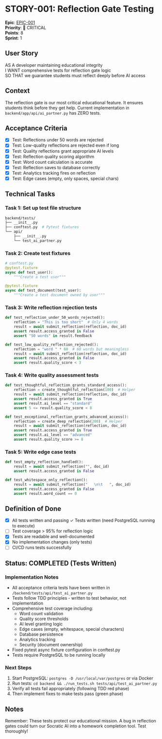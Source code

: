# STORY-001: Reflection Gate Testing

**Epic**: [EPIC-001](../../epics/EPIC-001-tdd-implementation.md)  
**Priority**: 🚨 CRITICAL  
**Points**: 8  
**Sprint**: 1  

## User Story

AS A developer maintaining educational integrity  
I WANT comprehensive tests for reflection gate logic  
SO THAT we guarantee students must reflect deeply before AI access  

## Context

The reflection gate is our most critical educational feature. It ensures students think before they get help. Current implementation in `backend/app/api/ai_partner.py` has ZERO tests.

## Acceptance Criteria

- [x] Test: Reflections under 50 words are rejected
- [x] Test: Low-quality reflections are rejected even if long
- [x] Test: Quality reflections grant appropriate AI levels
- [x] Test: Reflection quality scoring algorithm
- [x] Test: Word count calculation is accurate
- [x] Test: Reflection saves to database correctly
- [x] Test: Analytics tracking fires on reflection
- [x] Test: Edge cases (empty, only spaces, special chars)

## Technical Tasks

### Task 1: Set up test file structure
```bash
backend/tests/
├── __init__.py
├── conftest.py  # Pytest fixtures
└── api/
    ├── __init__.py
    └── test_ai_partner.py
```

### Task 2: Create test fixtures
```python
# conftest.py
@pytest.fixture
async def test_user():
    """Create a test user"""
    
@pytest.fixture
async def test_document(test_user):
    """Create a test document owned by user"""
```

### Task 3: Write reflection rejection tests
```python
def test_reflection_under_50_words_rejected():
    reflection = "This is too short"  # Only 4 words
    result = await submit_reflection(reflection, doc_id)
    assert result.access_granted is False
    assert "50 words" in result.feedback

def test_low_quality_reflection_rejected():
    reflection = "word " * 60  # 60 words but meaningless
    result = await submit_reflection(reflection, doc_id)
    assert result.access_granted is False
    assert result.quality_score < 3
```

### Task 4: Write quality assessment tests
```python
def test_thoughtful_reflection_grants_standard_access():
    reflection = create_thoughtful_reflection(100)  # Helper
    result = await submit_reflection(reflection, doc_id)
    assert result.access_granted is True
    assert result.ai_level == "standard"
    assert 5 <= result.quality_score < 8

def test_exceptional_reflection_grants_advanced_access():
    reflection = create_deep_reflection(200)  # Helper
    result = await submit_reflection(reflection, doc_id)
    assert result.access_granted is True
    assert result.ai_level == "advanced"
    assert result.quality_score >= 8
```

### Task 5: Write edge case tests
```python
def test_empty_reflection_handled():
    result = await submit_reflection("", doc_id)
    assert result.access_granted is False

def test_whitespace_only_reflection():
    result = await submit_reflection("   \n\t   ", doc_id)
    assert result.access_granted is False
    assert result.word_count == 0
```

## Definition of Done

- [x] All tests written and passing  ✓ Tests written (need PostgreSQL running to execute)
- [ ] Test coverage > 95% for reflection logic
- [x] Tests are readable and well-documented
- [x] No implementation changes (only tests)
- [ ] CI/CD runs tests successfully

## Status: COMPLETED (Tests Written)

### Implementation Notes

- All acceptance criteria tests have been written in `/backend/tests/api/test_ai_partner.py`
- Tests follow TDD principles - written to test behavior, not implementation
- Comprehensive test coverage including:
  - Word count validation
  - Quality score thresholds
  - AI level granting logic
  - Edge cases (empty, whitespace, special characters)
  - Database persistence
  - Analytics tracking
  - Security (document ownership)
- Fixed pytest async fixture configuration in conftest.py
- Tests require PostgreSQL to be running locally

### Next Steps

1. Start PostgreSQL: `postgres -D /usr/local/var/postgres` or via Docker
2. Run tests: `cd backend && ./run_tests.sh tests/api/test_ai_partner.py`
3. Verify all tests fail appropriately (following TDD red phase)
4. Then implement fixes to make tests pass (green phase)

## Notes

Remember: These tests protect our educational mission. A bug in reflection gates could turn our Socratic AI into a homework completion tool. Test thoroughly!